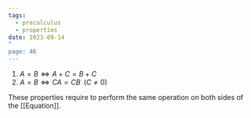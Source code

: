 ```yaml
---
tags:
  - precalculus
  - properties
date: 2023-09-14
"
page: 46
---
```

1. $A = B \iff A + C = B + C$ 
2. $A = B \iff CA = CB \;\; (C \ne 0)$ 

These properties require to perform the same operation on both sides of the [[Equation]].